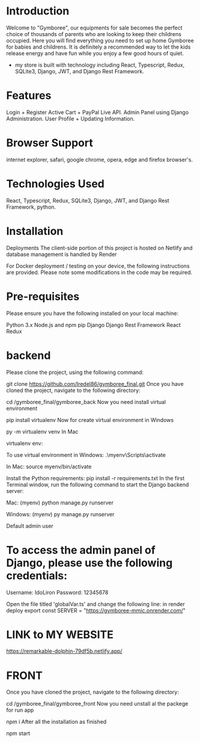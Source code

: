 # Introduction

Welcome to "Gymboree", our equipments for sale becomes the perfect choice of thousands of parents who are looking to keep their childrens occupied. Here you will find everything you need to set up home Gymboree for babies and childrens.
It is definitely a recommended way to let the kids release energy and have fun while you enjoy a few good hours of quiet.

- my store is built with technology  including React, Typescript, Redux, SQLite3, Django, JWT, and Django Rest Framework.

# Features

Login + Register 
Active Cart + PayPal Live API.
Admin Panel using Django Administration.
User Profile + Updating Information.

# Browser Support
internet explorer, safari, google chrome, opera, edge and firefox browser's.

# Technologies Used
React, Typescript, Redux, SQLite3, Django, JWT, and Django Rest Framework, python.

# Installation
Deployments
The client-side portion of this project is hosted on Netlify and database management is handled by Render

For Docker deployment / testing on your device, the following instructions are provided. Please note some modifications in the code may be required.

# Pre-requisites
Please ensure you have the following installed on your local machine:

Python 3.x
Node.js and npm
pip
Django
Django Rest Framework
React
Redux

# backend
Please clone the project, using the following command:

git clone https://github.com/Iredel86/gymboree_final.git
Once you have cloned the project, navigate to the following directory:

cd /gymboree_final/gymboree_back
Now you need install virtual environment

pip install virtualenv
Now for create virtual environment in Windows

py -m virtualenv venv
In Mac

virtualenv env:

To use virtual environment in Windows:
.\myenv\Scripts\activate

In Mac:
source myenv/bin/activate

Install the Python requirements:
pip install -r requirements.txt
In the first Terminal window, run the following command to start the Django backend server:

Mac:
(myenv) python manage.py runserver

Windows:
(myenv) py manage.py runserver

Default admin user
# To access the admin panel of Django, please use the following credentials:
Username: IdoLiron
Password: 12345678

Open the file titled 'globalVar.ts' and change the following line:
in render deploy
export const SERVER = "https://gymboree-mmic.onrender.com/"

# LINK to MY WEBSITE
https://remarkable-dolphin-79df5b.netlify.app/

# FRONT
Once you have cloned the project, navigate to the following directory:

cd /gymboree_final/gymboree_front
Now you need unstall al the packege for run app

npm i
After all the installation as finished

npm start



